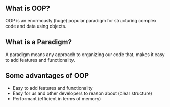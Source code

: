 ## What is OOP?

OOP is an enormously (huge) popular paradigm for structuring complex code and data using objects.

## What is a Paradigm?

A paradigm means any approach to organizing our code that, makes it easy to add features and functionality.

## Some advantages of OOP

- Easy to add features and functionality
- Easy for us and other developers to reason about (clear structure)
- Performant (efficient in terms of memory)
